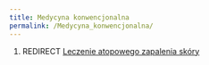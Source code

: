 ```yaml
---
title: Medycyna konwencjonalna
permalink: /Medycyna_konwencjonalna/
---
```


1.  REDIRECT [Leczenie atopowego zapalenia skóry](/Leczenie_atopowego_zapalenia_skóry "wikilink")
